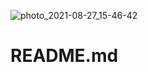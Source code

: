 ![photo_2021-08-27_15-46-42](https://user-images.githubusercontent.com/71023331/131129800-50c93265-99c0-4392-90b4-46c17e1ef490.jpg)
# README.md
